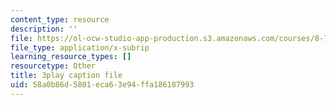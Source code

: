 ```yaml
---
content_type: resource
description: ''
file: https://ol-ocw-studio-app-production.s3.amazonaws.com/courses/8-701-introduction-to-nuclear-and-particle-physics-fall-2020/58a0b86d5801eca63e94ffa186187993_ecIB8DWNyWA.srt
file_type: application/x-subrip
learning_resource_types: []
resourcetype: Other
title: 3play caption file
uid: 58a0b86d-5801-eca6-3e94-ffa186187993
---
```

